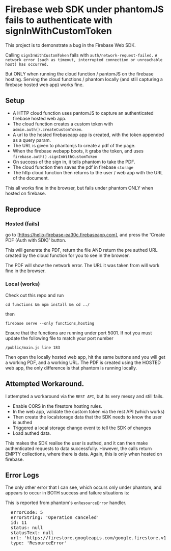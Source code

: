 # Firebase web SDK under phantomJS fails to authenticate with signInWithCustomToken

This project is to demonstrate a bug in the Firebase Web SDK.

Calling `signInWithCustomToken` fails with `auth/network-request-failed.` `A network error (such as timeout, interrupted connection or unreachable host) has occurred.`

But ONLY when running the cloud function / pantomJS on the firebase hosting.
Serving the cloud functions / phantom locally (and still capturing a firebase hosted web app) works fine.

## Setup
  * A HTTP cloud function uses pantomJS to capture an authenticated firebase hosted web app.
  * The cloud function creates a custom token with `admin.auth().createCustomToken`.
  * A url to the hosted firebaseapp app is created, with the token appended as a query param.
  * The URL is given to phantomjs to create a pdf of the page.
  * When the firebase webapp boots, it grabs the token, and uses `firebase.auth().signInWithCustomToken`
  * On success of the sign in, it tells phantom to take the PDF.
  * The cloud function then saves the pdf in firebase `storage`
  * The http cloud function then returns to the user / web app with the URL of the document.

This all works fine in the browser, but fails under phantom ONLY when hosted on firebase.

## Reproduce

### Hosted (fails)
go to [https://hello-firebase-ea30c.firebaseapp.com], and press the 'Create PDF (Auth with SDK)' button.

This will generate the PDF, return the file AND return the pre authed URL created by the cloud function for you to see in the browser.

The PDF will show the network error.
The URL it was taken from will work fine in the browser.

### Local (works)
Check out this repo and run

`cd functions && npm install && cd ../`  

then

`firebase serve --only functions,hosting`  

Ensure that the functions are running under port 5001.
If not you must update the following file to match your port number

`/public/main.js line 183`

Then open the locally hosted web app, hit the same buttons and you will get a working PDF, and a working URL.
The PDF is created using the HOSTED web app, the only difference is that phantom is running locally.

## Attempted Workaround.

I attempted a workaround via the `REST API`, but its very messy and still fails.

  * Enable CORS in the firestore hosting rules.
  * In the web app, validate the custom token via the rest API (which works)
  * Then create the localstorage data that the SDK needs to know the user is authed
  * Triggered a local storage change event to tell the SDK of changes
  * Load authed data.

This makes the SDK realise the user is authed, and it can then make authenticated requests to data successfully.  However, the calls return EMPTY collections, where there is data.  Again, this is only when hosted on firebase.


## Error Logs
The only other error that I can see, which occurs only under phantom, and appears to occur in BOTH success and failure situations is:

  
This is reported from phantom's `onResourceError` handler.

<pre>
  errorCode: 5
  errorString: 'Operation canceled'
  id: 11
  status: null
  statusText: null
  url: 'https://firestore.googleapis.com/google.firestore.v1beta1.Firestore/Listen/channel?VER=8&gsessionid=E1riGQbTxDY6ygOYHTEpOr0QIr-mdiy-&SID=ZJSRrfpvJAOEQgeomvXGPQ&RID=49489&AID=8&zx=p8c4kj51fhu8&t=1'
  type: 'ResourceError'
</pre>





